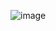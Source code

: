 

![image](https://github.com/LUXI4NO/Power-BI/assets/140111840/55bcf1d7-139b-4df6-adc8-bca889facd44)
